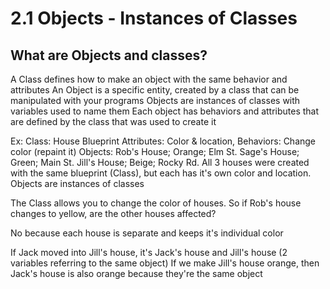 # 2.1 Objects - Instances of Classes
## What are Objects and classes?
A Class defines how  to make an object with the same behavior and attributes
An Object is a specific entity, created by a class that can be manipulated with your programs
Objects are instances of classes with variables used to name them
Each object has behaviors and attributes that are defined by the class that was used to create it

Ex:
    Class: House Blueprint
    Attributes: Color & location, Behaviors: Change color (repaint it)
    Objects: Rob's House; Orange; Elm St.
             Sage's House; Green; Main St.
             Jill's House; Beige; Rocky Rd.
    All 3 houses were created with the same blueprint (Class), but each has it's own color and location.
    Objects are instances of classes

The Class allows you to change the color of houses. So if Rob's house changes to yellow, are the other houses affected?
    
No because each house is separate and keeps it's individual color

If Jack moved into Jill's house, it's Jack's house and Jill's house (2 variables referring to the same object)
If we make Jill's house orange, then Jack's house is also orange because they're the same object